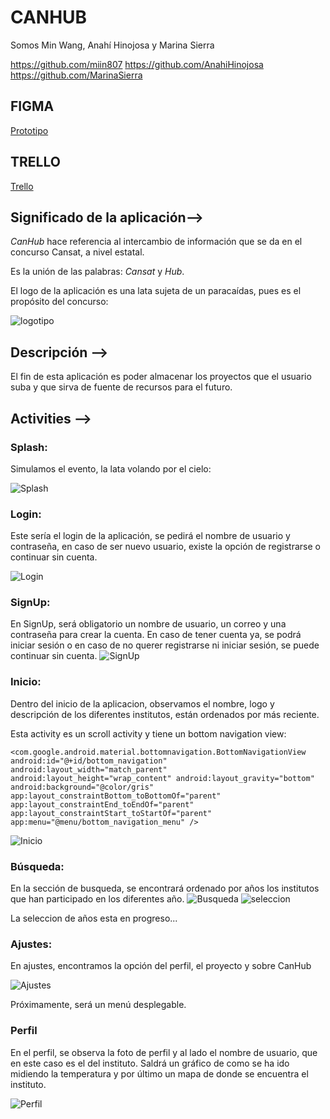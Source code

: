 # CANHUB
Somos Min Wang, Anahí Hinojosa y Marina Sierra

https://github.com/miin807
https://github.com/AnahiHinojosa
https://github.com/MarinaSierra

## FIGMA
[Prototipo](https://www.figma.com/proto/OunNjvK0FjgY8fAPnY2CSC/CanHub?node-id=3-2&t=4wVmLrhoBist5nUQ-0&scaling=scale-down&content-scaling=fixed&page-id=0%3A1&starting-point-node-id=3%3A2&show-proto-sidebar=1)


## TRELLO
[Trello](https://trello.com/b/h65ZF2fz/canhub)


## Significado de la aplicación-->

*CanHub* hace referencia al intercambio de información que se da en el concurso Cansat, a nivel estatal.

Es la unión de las palabras: _Cansat_ y _Hub_.

El logo de la aplicación es una lata sujeta de un paracaídas, pues es el propósito del concurso:

![logotipo](img/logotipo.png)

## Descripción -->

El fin de esta aplicación es poder almacenar los proyectos que el usuario suba y
que sirva de fuente de recursos para el futuro.


## Activities -->

### Splash:

Simulamos el evento, la lata volando por el cielo:

![Splash](img/Splash.png)

### Login:
Este sería el login de la aplicación, se pedirá el nombre de usuario
y contraseña, en caso de ser nuevo usuario, existe la opción de registrarse o continuar sin cuenta.

![Login](img/Login.png)

### SignUp:
En SignUp, será obligatorio un nombre de usuario, un correo y una contraseña
para crear la cuenta.
En caso de tener cuenta ya, se podrá iniciar sesión o en caso de
no querer registrarse ni iniciar sesión, se puede continuar sin cuenta.
![SignUp](img/SignUp.png)

### Inicio:
Dentro del inicio de la aplicacion, observamos el nombre, logo y descripción de los diferentes
institutos, están ordenados por más reciente.

Esta activity es un scroll activity y tiene un bottom navigation view:

`<com.google.android.material.bottomnavigation.BottomNavigationView
    android:id="@+id/bottom_navigation"
    android:layout_width="match_parent"
    android:layout_height="wrap_content"
    android:layout_gravity="bottom"
    android:background="@color/gris"
    app:layout_constraintBottom_toBottomOf="parent"
    app:layout_constraintEnd_toEndOf="parent"
    app:layout_constraintStart_toStartOf="parent"
    app:menu="@menu/bottom_navigation_menu" />`

![Inicio](img/Inicio.png)

### Búsqueda:
En la sección de busqueda, se encontrará ordenado por años los institutos 
que han participado en los diferentes año.
![Busqueda](img/Busqueda.png) 
![seleccion](img/Seleccion.png)


La seleccion de años esta en progreso...

### Ajustes:
En ajustes, encontramos la opción del perfil, el proyecto y sobre CanHub

![Ajustes](img/Ajustes.png)

Próximamente, será un menú desplegable. 

### Perfil
En el perfil, se observa la foto de perfil y al lado el nombre de usuario, que en este caso
es el del instituto. Saldrá un gráfico de como se ha ido midiendo la temperatura y por último
un mapa de donde se encuentra el instituto.

![Perfil](img/Perfil.png)

